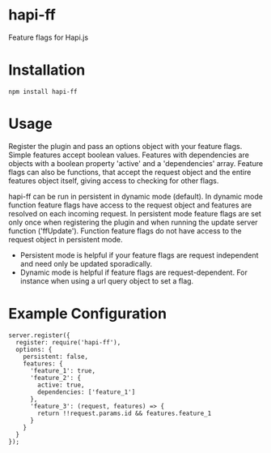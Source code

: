 # hapi-ff
Feature flags for Hapi.js


# Installation
```npm install hapi-ff```

# Usage
Register the plugin and pass an options object with your feature flags.
Simple features accept boolean values. Features with dependencies are objects with a boolean property 'active' and a 'dependencies' array. Feature flags can also be functions, that accept the request object and the entire features object itself, giving access to checking for other flags.

hapi-ff can be run in persistent in dynamic mode (default). In dynamic mode function feature flags have access to the request object and features are resolved on each incoming request. In persistent mode feature flags are set only once when registering the plugin and when running the update server function ('ffUpdate'). Function feature flags do not have access to the request object in persistent mode.

- Persistent mode is helpful if your feature flags are request independent and need only be updated sporadically.
- Dynamic mode is helpful if feature flags are request-dependent. For instance when using a url query object to set a flag.


# Example Configuration

```
server.register({
  register: require('hapi-ff'),
  options: {
    persistent: false,
    features: {
      'feature_1': true,
      'feature_2': {
        active: true,
        dependencies: ['feature_1']
      },
      'feature_3': (request, features) => {
        return !!request.params.id && features.feature_1
      }
    }
  }
});
```
